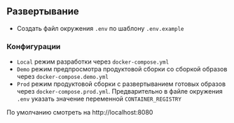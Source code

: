 ## Развертывание

- Создать файл окружения `.env` по шаблону `.env.example`

### Конфигурации

-  `Local` режим разработки через `docker-compose.yml`
-  `Demo` режим предпросмотра продуктовой сборки со сборкой образов через `docker-compose.demo.yml`
-  `Prod` режим продуктовой сборки с развертыванием готовых образов через `docker-compose.prod.yml`. Предварительно в файле окружения `.env` указать значение переменной `CONTAINER_REGISTRY`

По умолчанию смотреть на http://localhost:8080
